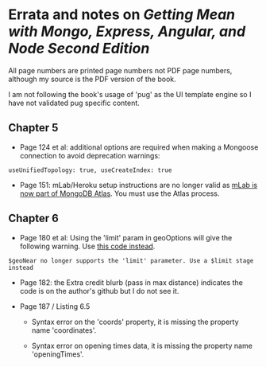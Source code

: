 # Errata and notes on *Getting Mean with Mongo, Express, Angular, and Node Second Edition*

All page numbers are printed page numbers not PDF page numbers, although my source is the PDF version of the book. 

I am not following the book's usage of 'pug' as the UI template engine so I have not validated pug specific content.

## Chapter 5

- Page 124 et al:  additional options are required when making a Mongoose connection to avoid deprecation warnings: 
```
useUnifiedTopology: true, useCreateIndex: true 
```

- Page 151: mLab/Heroku setup instructions are no longer valid as [mLab is now part of MongoDB Atlas](https://docs.mlab.com/mlab-to-atlas/).  You must use the Atlas process.

## Chapter 6

- Page 180 et al: Using the 'limit' param in geoOptions will give the following warning.  Use [this code instead](https://github.com/rocketnewton/meanwifi/blob/c4b1b899a3d515619fe21b10b11f16945562554b/app_api/controllers/locations.js#L79).
```
$geoNear no longer supports the 'limit' parameter. Use a $limit stage instead
```
  
- Page 182:  the Extra credit blurb (pass in max distance) indicates the code is on the author's github but I do not see it. 

- Page 187 / Listing 6.5
  - Syntax error on the 'coords' property, it is missing the property name 'coordinates'.

  - Syntax error on opening times data, it is missing the property name 'openingTimes'.
